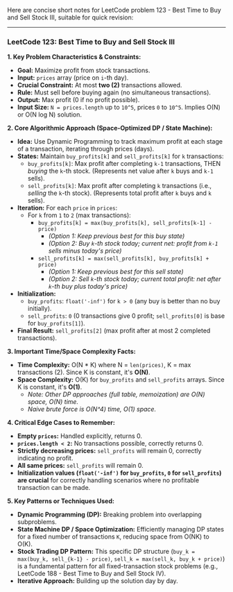Here are concise short notes for LeetCode problem 123 - Best Time to Buy and Sell Stock III, suitable for quick revision:

---

### LeetCode 123: Best Time to Buy and Sell Stock III

**1. Key Problem Characteristics & Constraints:**
*   **Goal:** Maximize profit from stock transactions.
*   **Input:** `prices` array (price on `i`-th day).
*   **Crucial Constraint:** At most **two (2)** transactions allowed.
*   **Rule:** Must sell before buying again (no simultaneous transactions).
*   **Output:** Max profit (0 if no profit possible).
*   **Input Size:** `N = prices.length` up to `10^5`, prices `0` to `10^5`. Implies O(N) or O(N log N) solution.

**2. Core Algorithmic Approach (Space-Optimized DP / State Machine):**
*   **Idea:** Use Dynamic Programming to track maximum profit at each stage of a transaction, iterating through prices (days).
*   **States:** Maintain `buy_profits[k]` and `sell_profits[k]` for `k` transactions:
    *   `buy_profits[k]`: Max profit after completing `k-1` transactions, THEN *buying* the `k`-th stock. (Represents net value after `k` buys and `k-1` sells).
    *   `sell_profits[k]`: Max profit after completing `k` transactions (i.e., *selling* the `k`-th stock). (Represents total profit after `k` buys and `k` sells).
*   **Iteration:** For each `price` in `prices`:
    *   For `k` from `1` to `2` (max transactions):
        *   `buy_profits[k] = max(buy_profits[k], sell_profits[k-1] - price)`
            *   *(Option 1: Keep previous best for this buy state)*
            *   *(Option 2: Buy `k`-th stock today; current net: profit from `k-1` sells minus today's price)*
        *   `sell_profits[k] = max(sell_profits[k], buy_profits[k] + price)`
            *   *(Option 1: Keep previous best for this sell state)*
            *   *(Option 2: Sell `k`-th stock today; current total profit: net after `k`-th buy plus today's price)*
*   **Initialization:**
    *   `buy_profits`: `float('-inf')` for `k > 0` (any buy is better than no buy initially).
    *   `sell_profits`: `0` (0 transactions give 0 profit; `sell_profits[0]` is base for `buy_profits[1]`).
*   **Final Result:** `sell_profits[2]` (max profit after at most 2 completed transactions).

**3. Important Time/Space Complexity Facts:**
*   **Time Complexity:** O(N * K) where N = `len(prices)`, K = max transactions (2). Since K is constant, it's **O(N)**.
*   **Space Complexity:** O(K) for `buy_profits` and `sell_profits` arrays. Since K is constant, it's **O(1)**.
    *   *Note: Other DP approaches (full table, memoization) are O(N) space, O(N) time.*
    *   *Naive brute force is O(N^4) time, O(1) space.*

**4. Critical Edge Cases to Remember:**
*   **Empty `prices`:** Handled explicitly, returns 0.
*   **`prices.length < 2`:** No transactions possible, correctly returns 0.
*   **Strictly decreasing prices:** `sell_profits` will remain 0, correctly indicating no profit.
*   **All same prices:** `sell_profits` will remain 0.
*   **Initialization values (`float('-inf')` for `buy_profits`, `0` for `sell_profits`) are crucial** for correctly handling scenarios where no profitable transaction can be made.

**5. Key Patterns or Techniques Used:**
*   **Dynamic Programming (DP):** Breaking problem into overlapping subproblems.
*   **State Machine DP / Space Optimization:** Efficiently managing DP states for a fixed number of transactions `K`, reducing space from O(NK) to O(K).
*   **Stock Trading DP Pattern:** This specific DP structure (`buy_k = max(buy_k, sell_{k-1} - price)`, `sell_k = max(sell_k, buy_k + price)`) is a fundamental pattern for all fixed-transaction stock problems (e.g., LeetCode 188 - Best Time to Buy and Sell Stock IV).
*   **Iterative Approach:** Building up the solution day by day.